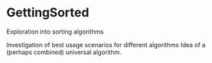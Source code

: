 # GettingSorted
Exploration into sorting algorithms

Investigation of best usage scenarios for different algorithms
Idea of a (perhaps combined) universal algorithm.
